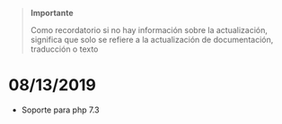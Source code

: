 >**Importante**
>
>Como recordatorio si no hay información sobre la actualización, significa que solo se refiere a la actualización de documentación, traducción o texto

# 08/13/2019

- Soporte para php 7.3

